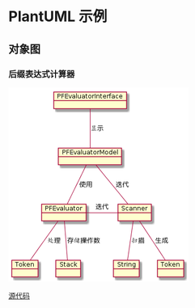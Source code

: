 # PlantUML 示例

## 对象图

### 后缀表达式计算器

![](samples/pf-evaluator-objects.png)

[源代码](samples/pf-evaluator-objects.txt)